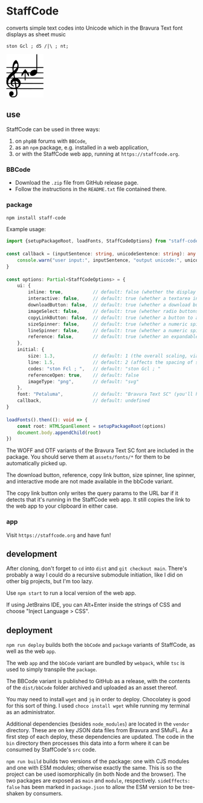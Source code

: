 # StaffCode

converts simple text codes into Unicode which in the Bravura Text font displays as sheet music

```
ston Gcl ; d5 /|\ ; nt;
```

<img src="/github/readme.svg"/>

## use

StaffCode can be used in three ways:

1) on `phpBB` forums with `BBCode`,
2) as an `npm` package, e.g. installed in a web application,
3) or with the StaffCode web app, running at `https://staffcode.org`.

### BBCode

- Download the `.zip` file from GitHub release page.
- Follow the instructions in the `README.txt` file contained there.

### package

```shell
npm install staff-code
```

Example usage:

```ts
import {setupPackageRoot, loadFonts, StaffCodeOptions} from "staff-code"

const callback = (inputSentence: string, unicodeSentence: string): any => {
    console.warn("user input:", inputSentence, "output unicode:", unicodeSentence)
}

const options: Partial<StaffCodeOptions> = {
    ui: {
        inline: true,           // default: false (whether the display appears as a <span> or a <div>)
        interactive: false,     // default: true (whether a textarea input for instantly changing the display appears)
        downloadButton: false,  // default: true (whether a download button for a vectorized SVG appears)
        imageSelect: false,     // default: true (whether radio buttons to choose between SVG and PNG format appears)
        copyLinkButton: false,  // default: true (whether a button to add query params to the URL for the current codes and then copy the link)
        sizeSpinner: false,     // default: true (whether a numeric spinner appears to adjust the size)
        lineSpinner: false,     // default: true (whether a numeric spinner appears to adjust the line height)
        reference: false,       // default: true (whether an expandable reference which you can click to insert codes appears)
    },
    initial: {
        size: 1.3,              // default: 1 (the overall scaling, via the font-size attribute)
        line: 1.5,              // default: 2 (affects the spacing of staves, via the line-height attribute)
        codes: "ston Fcl ; ",   // default: "ston Gcl ; "
        referenceOpen: true,    // default: false
        imageType: "png",       // default: "svg"
    },
    font: "Petaluma",           // default: "Bravura Text SC" (you'll have to move a custom font to assets/fonts)
    callback,                   // default: undefined
}

loadFonts().then((): void => {
    const root: HTMLSpanElement = setupPackageRoot(options)
    document.body.appendChild(root)
})
```

The WOFF and OTF variants of the Bravura Text SC font are included in the package. You should serve them
at `assets/fonts/*` for them to be automatically picked up.

The download button, reference, copy link button, size spinner, line spinner, and interactive mode are not made
available in the bbCode variant.

The copy link button only writes the query params to the URL bar if it detects that it's running in the StaffCode web
app. It still copies the link to the web app to your clipboard in either case.

### app

Visit `https://staffcode.org` and have fun!

## development

After cloning, don't forget to `cd` into `dist` and `git checkout main`. There's probably a way I could do a recursive
submodule initiation, like I did on other big projects, but I'm too lazy.

Use `npm start` to run a local version of the web app.

If using JetBrains IDE, you can Alt+Enter inside the strings of CSS and choose "Inject Language > CSS".

## deployment

`npm run deploy` builds both the `bbCode` and `package` variants of StaffCode, as well as the web `app`.

The web `app` and the `bbCode` variant are bundled by `webpack`, while `tsc` is used to simply transpile the `package`.

The BBCode variant is published to GitHub as a release, with the contents of the `dist/bbCode` folder archived and
uploaded as an asset thereof.

You may need to install `wget` and `jq` in order to deploy. Chocolatey is good for this sort of thing. I
used `choco install wget` while running my terminal as an administrator.

Additional dependencies (besides `node_modules`) are located in the `vendor` directory. These are on key JSON data files
from Bravura and SMuFL. As a first step of each deploy, these dependencies are updated. The code in the `bin` directory
then processes this data into a form where it can be consumed by StaffCode's `src` code.

`npm run build` builds two versions of the package: one with CJS modules and one with ESM modules; otherwise exactly the
same. This is so the project can be used isomorphically (in both Node and the browser). The two packages are exposed
as `main` and `module`, respectively. `sideEffects: false` has been marked in `package.json` to allow the ESM version to
be tree-shaken by consumers.
